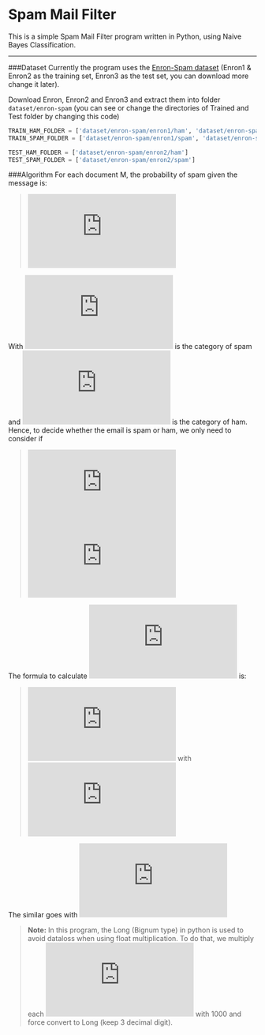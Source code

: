 Spam Mail Filter
===================


This is a simple Spam Mail Filter program written in Python, using Naive Bayes Classification.

----------

###Dataset
Currently the program uses the [Enron-Spam dataset](http://www.aueb.gr/users/ion/data/enron-spam/) (Enron1 & Enron2 as the training set, Enron3 as the test set, you can download more change it later).

Download Enron, Enron2 and Enron3 and extract them into folder ```dataset/enron-spam``` (you can see or change the directories of Trained and Test folder by changing this code)
```python
TRAIN_HAM_FOLDER = ['dataset/enron-spam/enron1/ham', 'dataset/enron-spam/enron2/ham']
TRAIN_SPAM_FOLDER = ['dataset/enron-spam/enron1/spam', 'dataset/enron-spam/enron2/spam']

TEST_HAM_FOLDER = ['dataset/enron-spam/enron2/ham']
TEST_SPAM_FOLDER = ['dataset/enron-spam/enron2/spam']
```

###Algorithm
For each document M, the probability of spam given the message is:
> ![probability of spam](https://latex.codecogs.com/gif.latex?p%28c_s%7CM%29%20=%20%5Cfrac%7Bp%28c_s%29%5Ccdot%20p%28M%20%7C%20c_s%29%7D%7Bp%28c_s%29%5Ccdot%20p%28M%20%7C%20c_s%29%20&plus;%20p%28c_h%29%5Ccdot%20p%28M%20%7C%20c_h%29%7D)

With ![](https://latex.codecogs.com/gif.latex?c_s) is the category of spam and ![](https://latex.codecogs.com/gif.latex?c_h) is the category of ham. Hence, to decide whether the email is spam or ham, we only need to consider if

> ![decision formula](https://latex.codecogs.com/gif.latex?p%28c_s%29%5Ccdot%20p%28M%20%7C%20c_s%29%20%3E%20p%28c_h%29%5Ccdot%20p%28M%20%7C%20c_h%29)
> ![](https://latex.codecogs.com/gif.latex?%5CLeftrightarrow%20count%28c_h%29%5Ccdot%20p%28M%20%7C%20c_s%29%20%3E%20count%28c_s%29%5Ccdot%20p%28M%20%7C%20c_h%29)

 The formula to calculate ![](https://latex.codecogs.com/gif.latex?p%28M%20%7C%20c_s%29) is:
 > ![](https://latex.codecogs.com/gif.latex?p%28M%20%7C%20c_s%29%20=%20%5Cprod_%7Bi=1%7D%5E%7BnToken%7Dp%28token_i%7Cc_s%29)
 > with ![](https://latex.codecogs.com/gif.latex?p%28token%20%7C%20c_s%29%20=%20%5Cfrac%7B1&plus;count_%7Bspam%7D%28token%29%7D%7B2&plus;count_%7Btotal%7D%28token%29%7D)

The similar goes with ![](https://latex.codecogs.com/gif.latex?p%28M%20%7C%20c_h%29) 

> **Note:**
> In this program, the Long (Bignum type) in python is used to avoid dataloss when using float multiplication. To do that, we multiply each ![p(token|c)](https://latex.codecogs.com/gif.latex?p%28token%7Cc%29) with 1000 and force convert to Long (keep 3 decimal digit).